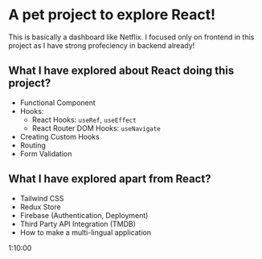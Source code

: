 # A pet project to explore React!

This is basically a dashboard like Netflix. I focused only on frontend in this project as I have strong profeciency in backend already!

## What I have explored about React doing this project?

- Functional Component
- Hooks:
    - React Hooks: `useRef`, `useEffect`
    - React Router DOM Hooks: `useNavigate`
- Creating Custom Hooks
- Routing
- Form Validation

## What I have explored apart from React?

- Tailwind CSS
- Redux Store
- Firebase (Authentication, Deployment)
- Third Party API Integration (TMDB)
- How to make a multi-lingual application

1:10:00